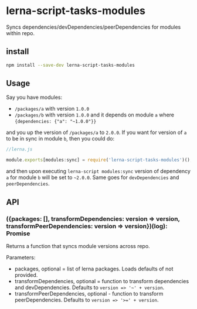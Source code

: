 # lerna-script-tasks-modules

Syncs dependencies/devDependencies/peerDependencies for modules within repo.

## install

```bash
npm install --save-dev lerna-script-tasks-modules
```

## Usage

Say you have modules:
 - `/packages/a` with version `1.0.0`
 - `/packages/b` with version `1.0.0` and it depends on module `a` where ```{dependencies: {"a": "~1.0.0"}}```
 
and you up the version of `/packages/a` to `2.0.0`. If you want for version of `a` to be in sync in module `b`, then you could do:

```js
//lerna.js

module.exports[modules:sync] = require('lerna-script-tasks-modules')();
```

and then upon executing `lerna-script modules:sync` version of dependency `a` for module `b` will be set to `~2.0.0`.
Same goes for `devDependencies` and `peerDependencies`. 

## API

### ({packages: [], transformDependencies: version => version, transformPeerDependencies: version => version})(log): Promise
Returns a function that syncs module versions across repo. 
 
Parameters:
 - packages, optional = list of lerna packages. Loads defaults of not provided. 
 - transformDependencies, optional = function to transform dependencies and devDependencies. Defaults to `version => '~' + version`. 
 - transformPeerDependencies, optional - function to transform peerDependencies. Defaults to `version => '>=' + version`.